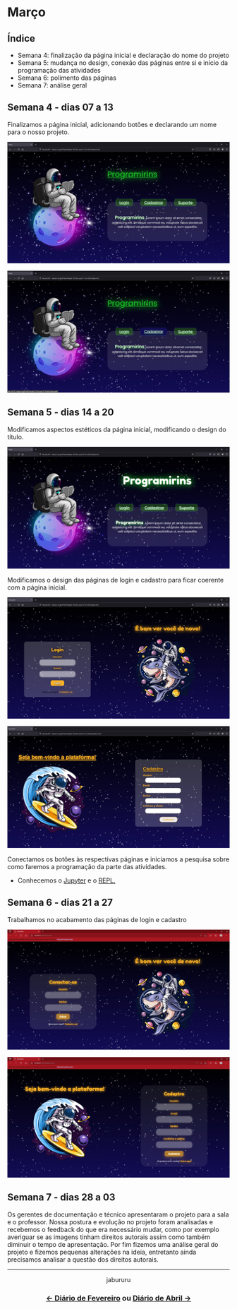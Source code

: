 # Março

## Índice
- Semana 4: finalização da página inicial e declaração do nome do projeto
- Semana 5: mudança no design, conexão das páginas entre si e início da programação das atividades
- Semana 6: polimento das páginas
- Semana 7: análise geral

## Semana 4 - dias 07 a 13
Finalizamos a página inicial, adicionando botões e declarando um nome para o nosso projeto.

![SitePaginaInicial3](./Imagens/Mar_01.jpg)

![SitePaginaInicial3.1](./Imagens/Mar_01.1.jpg)

## Semana 5 - dias 14 a 20
Modificamos aspectos estéticos da página inicial, modificando o design do título.

![SitePaginaInicial3.2](./Imagens/Mar_02.jpg)

Modificamos o design das páginas de login e cadastro para ficar coerente com a página inicial.

![SitePaginaLogin](./Imagens/Mar_03.jpg)

![SitePaginaCadastro](./Imagens/Mar_04.jpg)

Conectamos os botões às respectivas páginas e iniciamos a pesquisa sobre como faremos a programação da parte das atividades.
- Conhecemos o [Jupyter](https://jupyter.org/) e o [REPL.](https://en.wikipedia.org/wiki/Read%E2%80%93eval%E2%80%93print_loop)

## Semana 6 - dias 21 a 27
Trabalhamos no acabamento das páginas de login e cadastro

![SitePaginaLogin2](./Imagens/Mar_03.2.jpg)

![SitePaginaCadastro2](./Imagens/Mar_04.2.jpg)

## Semana 7 - dias 28 a 03
Os gerentes de documentação e técnico apresentaram o projeto para a sala e o professor. Nossa postura e evolução no projeto foram analisadas e recebemos o feedback do que era necessário mudar, como por exemplo averiguar se as imagens tinham direitos autorais assim como também diminuir o tempo de apresentação. Por fim fizemos uma análise geral do projeto e fizemos pequenas alterações na ideia, entretanto ainda precisamos analisar a questão dos direitos autorais.

--- 
<center>jabururu</center>

### <center> [← Diário de Fevereiro](https://github.com/NatanPolsak/Programirins-by-VP/blob/main/diario/Fevereiro.md) ou [Diário de Abril →](https://github.com/NatanPolsak/Programirins-by-VP/blob/main/diario/Abril.md) </center>
